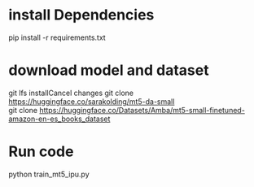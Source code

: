 #  install Dependencies
pip install -r  requirements.txt

#  download model and dataset
  git lfs installCancel changes
  git clone https://huggingface.co/sarakolding/mt5-da-small  
  git clone https://huggingface.co/Datasets/Amba/mt5-small-finetuned-amazon-en-es_books_dataset


#  Run code
python train_mt5_ipu.py
